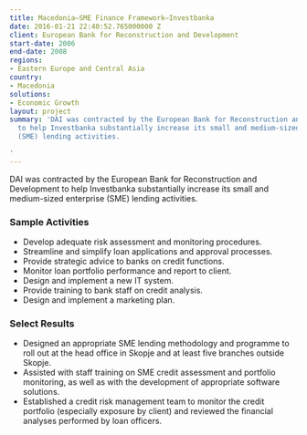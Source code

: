 ```yaml
---
title: Macedonia—SME Finance Framework—Investbanka
date: 2016-01-21 22:40:52.765000000 Z
client: European Bank for Reconstruction and Development
start-date: 2006
end-date: 2008
regions:
- Eastern Europe and Central Asia
country:
- Macedonia
solutions:
- Economic Growth
layout: project
summary: 'DAI was contracted by the European Bank for Reconstruction and Development
  to help Investbanka substantially increase its small and medium-sized enterprise
  (SME) lending activities.

'
---
```


DAI was contracted by the European Bank for Reconstruction and Development to help Investbanka substantially increase its small and medium-sized enterprise (SME) lending activities.

###  Sample Activities

* Develop adequate risk assessment and monitoring procedures.
* Streamline and simplify loan applications and approval processes.
* Provide strategic advice to banks on credit functions.
* Monitor loan portfolio performance and report to client.
* Design and implement a new IT system.
* Provide training to bank staff on credit analysis.
* Design and implement a marketing plan.

###  Select Results

* Designed an appropriate SME lending methodology and programme to roll out at the head office in Skopje and at least five branches outside Skopje.
* Assisted with staff training on SME credit assessment and portfolio monitoring, as well as with the development of appropriate software solutions.
* Established a credit risk management team to monitor the credit portfolio (especially exposure by client) and reviewed the financial analyses performed by loan officers.
